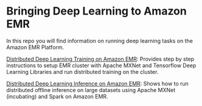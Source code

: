 # Bringing Deep Learning to Amazon EMR

In this repo you will find information on running deep learning tasks on the Amazon EMR Platform.

[Distributed Deep Learning Training on Amazon EMR](./training-on-emr): Provides step by step instructions to setup EMR cluster with Apache MXNet and Tensorflow Deep Learning Libraries and run distributed training on the cluster.

[Distributed Deep Learning Inference on Amazon EMR](./mxnet-spark): Shows how to run distributed offline inference on large datasets using Apache MXNet (incubating) and Spark on Amazon EMR. 
